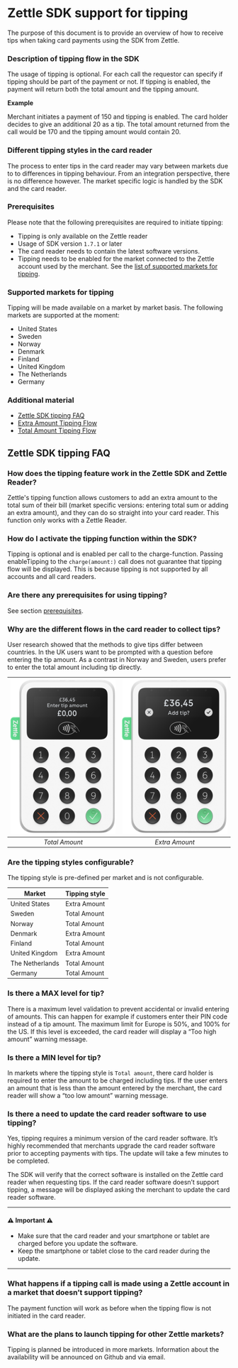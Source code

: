 # Zettle SDK support for tipping
The purpose of this document is to provide an overview of how to receive tips when taking card payments using the SDK from Zettle.

### Description of tipping flow in the SDK
The usage of tipping is optional. For each call the requestor can specify if tipping should be part of the payment or not. If tipping is enabled, the payment will return both the total amount and the tipping amount.

**Example**

Merchant initiates a payment of 150 and tipping is enabled. The card holder decides to give an additional 20 as a tip. The total amount returned from the call would be 170 and the tipping amount would contain 20.

### Different tipping styles in the card reader
The process to enter tips in the card reader may vary between markets due to to differences in tipping behaviour. From an integration perspective, there is no difference however. The market specific logic is handled by the SDK and the card reader.

### Prerequisites
Please note that the following prerequisites are required to initiate tipping:

- Tipping is only available on the Zettle reader
- Usage of SDK version `1.7.1` or later
- The card reader needs to contain the latest software versions.
- Tipping needs to be enabled for the market connected to the Zettle account used by the merchant. See the [list of supported markets for tipping](#supported-markets-for-tipping).

### Supported markets for tipping
Tipping will be made available on a market by market basis. The following markets are supported at the moment:

- United States
- Sweden
- Norway
- Denmark
- Finland
- United Kingdom
- The Netherlands
- Germany

### Additional material

- [Zettle SDK tipping FAQ](#zettle-sdk-tipping-faq)
- [Extra Amount Tipping Flow](/Documentation/Tipping_flow_on_the_Zettle_card_reader/Extra%20Amount%20Tipping%20Flow.md) 
- [Total Amount Tipping Flow](/Documentation/Tipping_flow_on_the_Zettle_card_reader/Total%20Amount%20Tipping%20Flow.md)

## Zettle SDK tipping FAQ

### How does the tipping feature work in the Zettle SDK and Zettle Reader?

Zettle's tipping function allows customers to add an extra amount to the total sum of their bill (market specific versions: entering total sum or adding an extra amount), and they can do so straight into your card reader. This function only works with a Zettle Reader.

### How do I activate the tipping function within the SDK?
Tipping is optional and is enabled per call to the charge-function.
Passing enableTipping to the `charge(amount:)` call does not guarantee that tipping flow will be displayed. This is because tipping is not supported by all accounts and all card readers.

### Are there any prerequisites for using tipping?
See section [prerequisites](#prerequisites).

### Why are the different flows in the card reader to collect tips?
User research showed that the methods to give tips differ between countries. In the UK users want to be prompted with a question before entering the tip amount. As a contrast in Norway and Sweden, users prefer to enter the total amount including tip directly.

 ![alt text][reader_front_total] | ![alt text][reader_front_extra] 
 :------: | :------: 
  *Total Amount* | *Extra Amount* 

### Are the tipping styles configurable?
The tipping style is pre-defined per market and is not configurable.

| Market | Tipping style |
| ------ | ------ |
| United States | Extra Amount |
| Sweden | Total Amount |
| Norway | Total Amount |
| Denmark | Extra Amount |
| Finland | Total Amount |
| United Kingdom | Extra Amount |
| The Netherlands | Total Amount |
| Germany | Total Amount |

### Is there a MAX level for tip?
There is a maximum level validation to prevent accidental or invalid entering of amounts. This can happen for example if customers enter their PIN code instead of a tip amount. The maximum limit for Europe is 50%, and 100% for the US. If this level is exceeded, the card reader will display a “Too high amount” warning message.

### Is there a MIN level for tip?
In markets where the tipping style is `Total amount`, there card holder is required to enter the amount to be charged including tips. If the user enters an amount that is less than the amount entered by the merchant, the card reader will show a “too low amount” warning message.

### Is there a need to update the card reader software to use tipping?
Yes, tipping requires a minimum version of the card reader software. It’s highly recommended that merchants upgrade the card reader software prior to accepting payments with tips. The update will take a few minutes to be completed.

The SDK will verify that the correct software is installed on the Zettle card reader when requesting tips. If the card reader software doesn’t support tipping, a message will be displayed asking the merchant to update the card reader software.

---
#### ⚠️ Important ⚠️
- Make sure that the card reader and your smartphone or tablet are charged before you update the software.
- Keep the smartphone or tablet close to the card reader during the update.
---

### What happens if a tipping call is made using a Zettle account in a market that doesn’t support tipping?
The payment function will work as before when the tipping flow is not initiated in the card reader.

### What are the plans to launch tipping for other Zettle markets?
Tipping is planned be introduced in more markets. Information about the availability will be announced on Github and via email.

[reader_front_total]: ./images/iZ_Reader_Front_blue_TOTAL-AMOUNT_flow.png "Total Amount"
[reader_front_extra]: ./images/iZ_Reader_Front_blue_EXTRA-AMOUNT_flow.png "Extra Amount"
